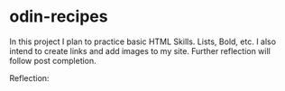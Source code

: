 # odin-recipes
In this project I plan to practice basic HTML Skills. Lists, Bold, etc.
I also intend to create links and add images to my site.
Further reflection will follow post completion.

Reflection: